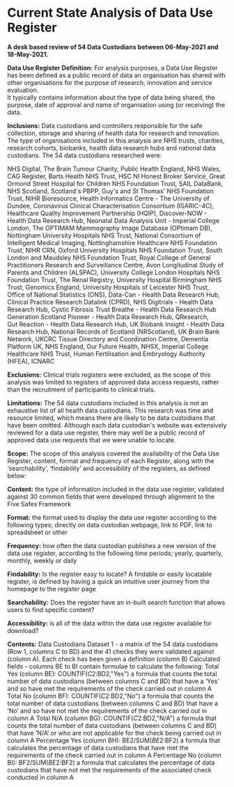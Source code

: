 # Current State Analysis of Data Use Register

 **A desk based review of 54 Data Custodians between 06-May-2021 and 18-May-2021.**

**Data Use Register Definition:**
For analysis purposes, a Data Use Register has been defined as a public record of data an organisation has shared with other organisations for the purpose of research, innovation and service evaluation.  
It typically contains information about the type of data being shared, the purpose, date of approval and name of organisation using (or receiving) the data. 

**Inclusions:**
Data custodians and controllers responsible for the safe collection, storage and sharing of health data for research and innovation. 
The type of organisations included in this analysis are NHS trusts, charities, research cohorts, biobanks, health data research hubs and national data custodians.  The 54 data custodians researched were: 

NHS Digital, The Brain Tumour Charity, Public Health England, NHS Wales, CAG Register,  Barts Health NHS Trust, HSC NI Honest Broker Service, Great Ormond Street Hospital for Children NHS Foundation Trust, 
SAIL DataBank, NHS Scotland, Scotland's PBPP, Guy's and St Thomas' NHS Foundation Trust, NIHR Bioresource, Health Informatics Centre - The University of Dundee, Coronavirus Clinical Characterisation Consortium (ISARIC-4C), 
Healthcare Quality Improvement Partnership (HQIP), Discover-NOW - Health Data Research Hub, Neonatal Data Analysis Unit - Imperial College London, The OPTIMAM Mammography Image Database (OPtimam DB),  
Nottingham University Hospitals NHS Trust, National Consortium of Intelligent Medical Imaging, Nottinghamshire Healthcare NHS Foundation Trust, NIHR CRN, Oxford University Hospitals NHS Foundation Trust, 
South London and Maudsley NHS Foundation Trust, Royal College of General Practitioners Research and Surveillance Centre, Avon Longitudinal Study of Parents and Children (ALSPAC), University College London Hospitals NHS Foundation Trust, 
The Renal Registry,  University Hospital Birmingham NHS Trust, Genomics England, University Hospitals of Leicester NHS Trust, Office of National Statistics (ONS), Data-Can - Health Data Research Hub, 
Clinical Practice Research Datalink (CPRD), NHS Digitrials - Health Data Research Hub,  Cystic Fibrosis Trust Breathe - Health Data Research Hub Generation Scotland Pioneer - Health Data Research Hub, QResearch,  
Gut Reaction - Health Data Research Hub, UK Biobank Insight - Health Data Research Hub, National Records of Scotland (NRScotland), UK Brain Bank Network, UKCRC Tissue Directory and Coordination Centre, Dementia Platform UK, NHS England, 
Our Future Health, NHSX, Imperial College Healthcare NHS Trust, Human Fertilisation and Embryology Authority (HFEA), ICNARC 

**Exclusions:**
Clinical trials registers were excluded, as the scope of this analysis was limited to registers of approved data access requests, rather than the recruitment of participants to clinical trials.

**Limitations:**
The 54 data custodians included in this analysis is not an exhaustive list of all health data custodians. This research was time and resource limited, which means there are likely to be data custodians that have been omitted. 
Although each data custodian's website was extensively reviewed for a data use register, there may well be a public record of approved data use requests that we were unable to locate. 

**Scope:**
The scope of this analysis covered the availability of the Data Use Register, content,  format and frequency of each Register, along with the ‘searchability’, ‘findability’ and accessibility of the registers, as defined below:

**Content:** the type of information included in the data use register, validated against 30 common fields that were developed through alignment to the Five Safes Framework 

**Format:** the format used to display the data use register according to the following types; directly on data custodian webpage, link to PDF, link to spreadsheet or other

**Frequency:** how often the data custodian publishes a new version of the data use register, according to the following time periods; yearly, quarterly, monthly, weekly or daily

**Findability:** Is the register easy to locate? A findable or easily locatable register, is defined by having a quick an intuitive user journey from the homepage to the register page

**Searchability:** Does the register have an in-built search function that allows users to find specific content?

**Accessibility:** is all of the data within the data use register available for download?


**Contents:**
Data Custodians Dataset 1 - a matrix of the 54 data custodians (Row 1, columns C to BD) and the 41 checks they were validated against (column A). Each check has been given a definition (column B)
Calculated fields - columns BE to BI contain formulae to calculate the following:
Total Yes (column BE): COUNTIF($C2:$BD2,"Yes") a formula that counts the total number of data custodians (between columns C and BD) that have a ‘Yes’ and so have met the requirements of the check carried out in column A
Total No (column BF): COUNTIF($C2:$BD2,"No") a formula that counts the total number of data custodians (between columns C and BD) that have a ‘No’ and so have not met the requirements of the check carried out in column A
Total N/A (column BG): COUNTIF($C2:$BD2,"N/A") a formula that counts the total number of data custodians (between columns C and BD) that have ‘N/A’ or who are not applicable for the check being carried out in column A
Percentage Yes (column BH): BE2/SUM($BE2:$BF2) a formula that calculates the percentage of data custodians that have met the requirements of the check carried out in column A
Percentage No (column BI): BF2/SUM($BE2:$BF2) a formula that calculates the percentage of data custodians that have not met the requirements of the associated check conducted in column A
